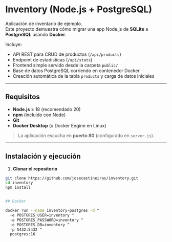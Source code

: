 # Inventory (Node.js + PostgreSQL)

Aplicación de inventario de ejemplo.  
Este proyecto demuestra cómo migrar una app Node.js de **SQLite** a **PostgreSQL** usando **Docker**.

Incluye:
- API REST para CRUD de productos (`/api/products`)
- Endpoint de estadísticas (`/api/stats`)
- Frontend simple servido desde la carpeta `public/`
- Base de datos PostgreSQL corriendo en contenedor Docker
- Creación automática de la tabla `products` y carga de datos iniciales

---

## Requisitos

- **Node.js** ≥ 18 (recomendado 20)
- **npm** (incluido con Node)
- **Git**
- **Docker Desktop** (o Docker Engine en Linux)

> La aplicación escucha en **puerto 80** (configurado en `server.js`).

---

## Instalación y ejecución

1. **Clonar el repositorio**

```bash
git clone https://github.com/josecastineiras/inventory.git
cd inventory
npm install


## Docker

docker run --name inventory-postgres -d ^
  -e POSTGRES_USER=inventory ^
  -e POSTGRES_PASSWORD=inventory ^
  -e POSTGRES_DB=inventory ^
  -p 5432:5432 ^
  postgres:16
